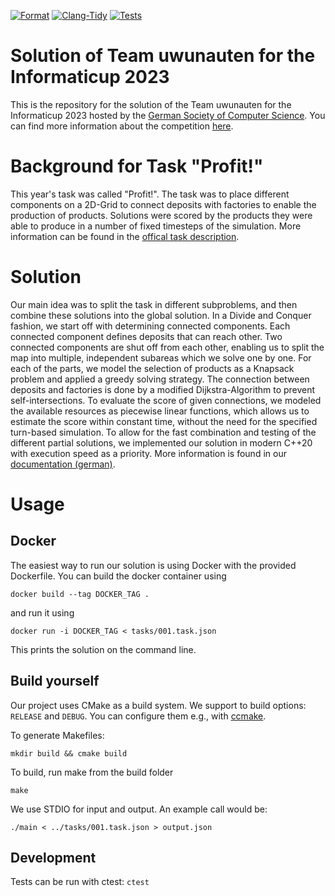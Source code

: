 [![Format](https://github.com/XPerianer/Profit_Informaticup2023/actions/workflows/clang-format.yml/badge.svg)](https://github.com/XPerianer/Profit_Informaticup2023/actions/workflows/clang-format.yml)
[![Clang-Tidy](https://github.com/XPerianer/Profit_Informaticup2023/actions/workflows/clang-tidy.yml/badge.svg)](https://github.com/XPerianer/Profit_Informaticup2023/actions/workflows/clang-tidy.yml)
[![Tests](https://github.com/XPerianer/Profit_Informaticup2023/actions/workflows/test.yml/badge.svg)](https://github.com/XPerianer/Profit_Informaticup2023/actions/workflows/test.yml)

# Solution of Team uwunauten for the Informaticup 2023
This is the repository for the solution of the Team uwunauten for the Informaticup 2023 hosted by the [German Society of Computer Science](https://gi.de). You can find more information about the competition [here](https://informaticup.github.io/).

# Background for Task "Profit!"
This year's task was called "Profit!". The task was to place different components on a 2D-Grid to connect deposits with factories to enable the production of products. Solutions were scored by the products they were able to produce in a number of fixed timesteps of the simulation.
More information can be found in the [offical task description](https://github.com/informatiCup/informatiCup2023/blob/main/informatiCup%202023%20-%20Profit!.pdf).

# Solution
Our main idea was to split the task in different subproblems, and then combine these solutions into the global solution.
In a Divide and Conquer fashion, we start off with determining connected components. Each connected component defines deposits that can reach other. Two connected components are shut off from each other, enabling us to split the map into multiple, independent subareas which we solve one by one.
For each of the parts, we model the selection of products as a Knapsack problem and applied a greedy solving strategy.
The connection between deposits and factories is done by a modified Dijkstra-Algorithm to prevent self-intersections. 
To evaluate the score of given connections, we modeled the available resources as piecewise linear functions, which allows us to estimate the score within constant time, without the need for the specified turn-based simulation.
To allow for the fast combination and testing of the different partial solutions, we implemented our solution in modern C++20 with execution speed as a priority. More information is found in our [documentation (german)](https://github.com/XPerianer/Profit_Informaticup2023/blob/main/Ausarbeitung.pdf).

# Usage

## Docker
The easiest way to run our solution is using Docker with the provided Dockerfile.
You can build the docker container using 
```
docker build --tag DOCKER_TAG .
```
and run it using 
```
docker run -i DOCKER_TAG < tasks/001.task.json
```
This prints the solution on the command line.

## Build yourself
Our project uses CMake as a build system.
We support to build options: `RELEASE` and `DEBUG`. You can configure them e.g., with [ccmake](https://cmake.org/cmake/help/latest/manual/ccmake.1.html).

To generate Makefiles:
``` 
mkdir build && cmake build 
```

To build, run make from the build folder
``` 
make 
```
We use STDIO for input and output. An example call would be:
```
./main < ../tasks/001.task.json > output.json
```

## Development
Tests can be run with ctest:
``` ctest ```

